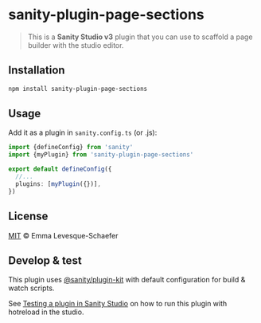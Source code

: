 # sanity-plugin-page-sections

> This is a **Sanity Studio v3** plugin that you can use to scaffold a page builder with the studio editor.

## Installation


```sh
npm install sanity-plugin-page-sections
```

## Usage

Add it as a plugin in `sanity.config.ts` (or .js):

```ts
import {defineConfig} from 'sanity'
import {myPlugin} from 'sanity-plugin-page-sections'

export default defineConfig({
  //...
  plugins: [myPlugin({})],
})
```

## License

[MIT](LICENSE) © Emma Levesque-Schaefer

## Develop & test

This plugin uses [@sanity/plugin-kit](https://github.com/sanity-io/plugin-kit)
with default configuration for build & watch scripts.

See [Testing a plugin in Sanity Studio](https://github.com/sanity-io/plugin-kit#testing-a-plugin-in-sanity-studio)
on how to run this plugin with hotreload in the studio.
